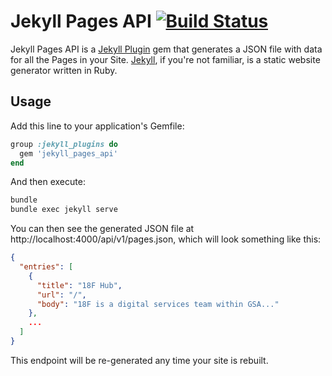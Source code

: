 # Jekyll Pages API [![Build Status](https://travis-ci.org/18F/jekyll_pages_api.svg?branch=master)](https://travis-ci.org/18F/jekyll_pages_api)

Jekyll Pages API is a [Jekyll Plugin](http://jekyllrb.com/docs/plugins/) gem that generates a JSON file with data for all the Pages in your Site. [Jekyll](http://jekyllrb.com), if you're not familiar, is a static website generator written in Ruby.

## Usage

Add this line to your application's Gemfile:

```ruby
group :jekyll_plugins do
  gem 'jekyll_pages_api'
end
```

And then execute:

```bash
bundle
bundle exec jekyll serve
```

You can then see the generated JSON file at http://localhost:4000/api/v1/pages.json, which will look something like this:

```json
{
  "entries": [
    {
      "title": "18F Hub",
      "url": "/",
      "body": "18F is a digital services team within GSA..."
    },
    ...
  ]
}
```

This endpoint will be re-generated any time your site is rebuilt.
